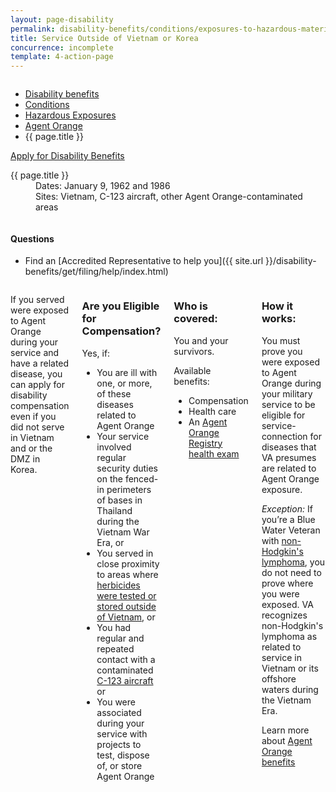 ```yaml
---
layout: page-disability
permalink: disability-benefits/conditions/exposures-to-hazardous-materials/agent-orange/service-outside/index.html
title: Service Outside of Vietnam or Korea
concurrence: incomplete
template: 4-action-page
---
```


<div class="splash" markdown="0">
<div class="row" markdown="0">
<div class="small-12 columns" markdown="0">

<ul class="breadcrumbs" role="menubar" aria-label="Primary">
<li class="parent"><a href="{{ site.url }}/disability-benefits/">Disability benefits</a></li>
<li class="parent"><a href="{{ site.url }}/disability-benefits/conditions/">Conditions</a></li>
<li class="parent"><a href="{{ site.url }}/disability-benefits/conditions/exposures-to-hazardous-materials/">Hazardous Exposures</a></li>
<li class="parent"><a href="{{ site.url }}/disability-benefits/conditions/exposures-to-hazardous-materials/agent-orange/">Agent Orange</a></li>
<li class="active">{{ page.title }}</li>
</ul>

</div>
</div>
</div>

<div class="main" role="main" markdown="0">

<div class="action-bar">
  <div class="row">
    <div class="small-12 columns">
      <a class="usa-button-primary" href="{{ site.url}}/disability-benefits/get/">Apply for Disability Benefits</a>
    </div>
  </div>  
</div>

<div class="section one" markdown="0">
<div class="primary" markdown="0">
<div class="row" markdown="0">
<div class="small-12 medium-8 columns" markdown="0">

<dl class="panel-list plain">
<dt>{{ page.title }}</dt>
<dd>Dates: January 9, 1962 and 1986</dd>
<dd>Sites: Vietnam, C-123 aircraft, other Agent Orange-contaminated areas</dd>
</dl>

</div>


<div class="small-12 medium-4 columns" markdown="0">
<div markdown="0">

<h4 class="highlight">Questions</h4>

<ul class="plain">

<li markdown="1">
Find an [Accredited Representative to help you]({{ site.url }}/disability-benefits/get/filing/help/index.html)
</li>


</ul>

</div>
</div>
</div>

<div class="row" markdown="0">
<div class="small-12 columns">

<div markdown="1">

If you served were exposed to Agent Orange during your service and have a related disease, you can apply for disability compensation even if you did not serve in Vietnam and or the DMZ in Korea.  

</div>

<div class="call-out" markdown="1">

### Are you Eligible for Compensation?

Yes, if:

- You are ill with one, or more, of these diseases related to Agent Orange
- Your service involved regular security duties on the fenced-in perimeters of bases in Thailand during the Vietnam War Era, or
- You served in close proximity to areas where [herbicides were tested or stored outside of Vietnam](http://www.publichealth.va.gov/exposures/agentorange/locations/tests-storage/index.asp), or
- You had regular and repeated contact with a contaminated [C-123 aircraft](http://www.publichealth.va.gov/exposures/agentorange/locations/residue-c123-aircraft/index.asp) or
- You were associated during your service with projects to test, dispose of, or store Agent Orange

</div>

<div class="call-out" markdown="1">

### Who is covered:

You and your survivors.  

Available benefits:

- Compensation
- Health care
- An [Agent Orange Registry health exam](http://www.publichealth.va.gov/exposures/agentorange/benefits/registry-exam.asp)

</div>

<div class="call-out" markdown="1">

### How it works:  

You must prove you were exposed to Agent Orange during your military service to be eligible for service-connection for diseases that VA presumes are related to Agent Orange exposure.

*Exception:* If you’re a Blue Water Veteran with [non-Hodgkin's lymphoma](disability-benefits/conditions/exposures-to-hazardous-materials/agent-orange/non-hodgkins/index.html), you do not need to prove where you were exposed. VA recognizes non-Hodgkin's lymphoma as related to service in Vietnam or its offshore waters during the Vietnam Era.

Learn more about [Agent Orange benefits](http://www.publichealth.va.gov/exposures/agentorange/benefits/index.asp)

</div>

</div>

</div>

</div>

</div>
